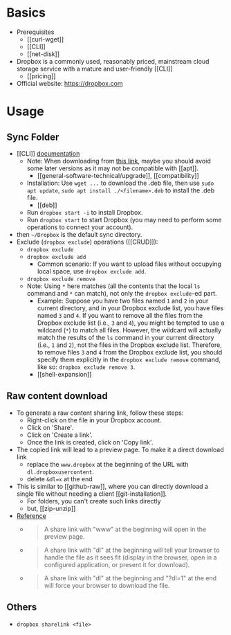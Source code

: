 # Basics
- Prerequisites
  - [[curl-wget]]
  - [[CLI]]
  - [[net-disk]]
- Dropbox is a commonly used, reasonably priced, mainstream cloud storage service with a mature and user-friendly [[CLI]]
  - [[pricing]]
- Official website: https://dropbox.com

# Usage
## Sync Folder
- [[CLI]] [documentation](https://help.dropbox.com/installs/linux-commands)
  - Note: When downloading from [this link](https://linux.dropboxstatic.com/packages/ubuntu/), maybe you should avoid some later versions as it may not be compatible with [[apt]].
    - [[general-software-technical/upgrade]], [[compatibility]]
  - Installation: Use `wget ...` to download the .deb file, then use `sudo apt update`, `sudo apt install ./<filename>.deb` to install the .deb file.
    - [[deb]]
  - Run `dropbox start -i` to install Dropbox.
  - Run `dropbox start` to start Dropbox (you may need to perform some operations to connect your account).
- then `~/Dropbox` is the default sync directory.
- Exclude (`dropbox exclude`) operations ([[CRUD]]):
  - `dropbox exclude`
  - `dropbox exclude add`
    - Common scenario: If you want to upload files without occupying local space, use `dropbox exclude add`.
  - `dropbox exclude remove`
  - Note: Using `*` here matches (all the contents that the local `ls` command and `*` can match), not only the `dropbox exclude`-ed part.
    - Example: Suppose you have two files named `1` and `2` in your current directory, and in your Dropbox exclude list, you have files named `3` and `4`. If you want to remove all the files from the Dropbox exclude list (i.e., `3` and `4`), you might be tempted to use a wildcard (`*`) to match all files. However, the wildcard will actually match the results of the `ls` command in your current directory (i.e., `1` and `2`), not the files in the Dropbox exclude list. Therefore, to remove files `3` and `4` from the Dropbox exclude list, you should specify them explicitly in the `dropbox exclude remove` command, like so: `dropbox exclude remove 3`.
    - [[shell-expansion]]
## Raw content download
- To generate a raw content sharing link, follow these steps:
  - Right-click on the file in your Dropbox account.
  - Click on 'Share'.
  - Click on 'Create a link'.
  - Once the link is created, click on 'Copy link'.
- The copied link will lead to a preview page. To make it a direct download link
  - replace the `www.dropbox` at the beginning of the URL with `dl.dropboxusercontent`.
  - delete `&dl=x` at the end
- This is similar to [[github-raw]], where you can directly download a single file without needing a client [[git-installation]].
  - For folders, you can't create such links directly
  - but, [[zip-unzip]]
- [Reference](https://www.dropboxforum.com/t5/Create-upload-and-share/public-links-to-raw-files/td-p/110391)
  - > A share link with "www" at the beginning will open in the preview page.
  - > A share link with "dl" at the beginning will tell your browser to handle the file as it sees fit (display in the browser, open in a configured application, or present it for download).
  - > A share link with "dl" at the beginning and "?dl=1" at the end will force your browser to download the file.
## Others
- `dropbox sharelink <file>`